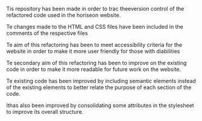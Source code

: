 Tis repository has been made in order to trac theeversion control of the refactored code used in the horiseon website. 

Te changes made to the HTML and CSS files have been included in the comments of the respective files 

Te aim of this refactoring has been to meet accessibility criteria for the website in order to make it more user friendly for those with diabilities

Te secondary aim of this refactoring has been to improve on the existing code in order to make it more readable for future work on the website.

Te existing code has been improved by including semantic elements instead of the existing elements to better relate the purpose of each section of the code.

Ithas also been improved by consolidating some attributes in the stylesheet to improve its overall structure. 
